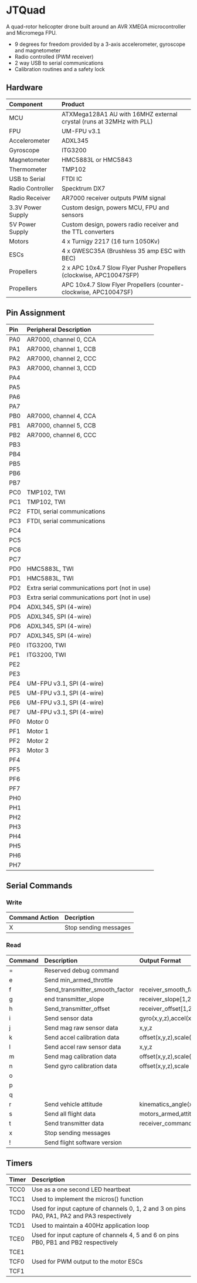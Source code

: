 # JTQuad

A quad-rotor helicopter drone built around an AVR XMEGA microcontroller and Micromega FPU.

* 9 degrees for freedom provided by a 3-axis accelerometer, gyroscope and magnetometer
* Radio controlled (PWM receiver)
* 2 way USB to serial communications
* Calibration routines and a safety lock

## Hardware

|Component             |Product                                              |
|:---------------------|:----------------------------------------------------|
|MCU                   |ATXMega128A1 AU with 16MHZ external crystal (runs at 32MHz with PLL)|
|FPU                   |UM-FPU v3.1|
|Accelerometer         |ADXL345|                             
|Gyroscope             |ITG3200|
|Magnetometer          |HMC5883L or HMC5843|
|Thermometer           |TMP102|
|USB to Serial         |FTDI IC|
|Radio Controller      |Specktrum DX7|
|Radio Receiver        |AR7000 receiver outputs PWM signal|
|3.3V Power Supply     |Custom design, powers MCU, FPU and sensors|
|5V Power Supply       |Custom design, powers radio receiver and the TTL converters|
|Motors                |4 x Turnigy 2217 (16 turn 1050Kv)|
|ESCs                  |4 x GWESC35A (Brushless 35 amp ESC with BEC)|
|Propellers            |2 x APC 10x4.7 Slow Flyer Pusher Propellers (clockwise, APC10047SFP)|
|Propellers            |APC 10x4.7 Slow Flyer Propellers (counter-clockwise, APC10047SF)|

## Pin Assignment

|Pin   |Peripheral Description   |
|:-----|:------------------------|
|PA0|AR7000, channel 0, CCA
|PA1|AR7000, channel 1, CCB
|PA2|AR7000, channel 2,	CCC
|PA3|AR7000, channel 3, CCD
|PA4|
|PA5|
|PA6|
|PA7|
|PB0|AR7000, channel 4, CCA
|PB1|AR7000, channel 5, CCB
|PB2|AR7000, channel 6, CCC
|PB3|
|PB4|
|PB5|
|PB6|
|PB7|
|PC0|TMP102, TWI
|PC1|TMP102, TWI
|PC2|FTDI, serial communications
|PC3|FTDI, serial communications
|PC4|
|PC5|		
|PC6|		
|PC7|
|PD0|HMC5883L, TWI
|PD1|HMC5883L, TWI
|PD2|Extra serial communications port (not in use)
|PD3|Extra serial communications port (not in use)
|PD4|ADXL345, SPI (4-wire)
|PD5|ADXL345, SPI (4-wire)
|PD6|ADXL345, SPI (4-wire)
|PD7|ADXL345, SPI (4-wire)
|PE0|ITG3200, TWI
|PE1|ITG3200, TWI
|PE2|		
|PE3|		
|PE4|UM-FPU v3.1, SPI (4-wire)
|PE5|UM-FPU v3.1, SPI (4-wire)
|PE6|UM-FPU v3.1, SPI (4-wire)
|PE7|UM-FPU v3.1, SPI (4-wire)
|PF0|Motor 0
|PF1|Motor 1
|PF2|Motor 2
|PF3|Motor 3
|PF4|		
|PF5|		
|PF6|		
|PF7|		
|PH0|
|PH1|
|PH2|
|PH3|
|PH4|
|PH5|
|PH6|
|PH7|

## Serial Commands

### Write

|Command	Action|Decription|
|:--------------|:---------|
X|Stop sending messages

### Read

|Command|Description              |Output Format |
|:------|:------------------------|:-------------|
=|Reserved debug command|
e|Send min_armed_throttle|
f|Send_transmitter_smooth_factor|receiver_smooth_factor[1,2,3,4,5,6,7],dummy,dummy,dummy
g|end transmitter_slope|receiver_slope[1,2,3,4,5,6,7]
h|Send_transmitter_offset|receiver_offset[1,2,3,4,5,6,7]
i|Send sensor data|gyro(x,y,z),accel(x,y,z),mag(x,y,z)
j|Send mag raw sensor data|x,y,z	
k|Send accel calibration data|offset(x,y,z),scale(x,y,z)
l|Send accel raw sensor data|x,y,z
m|Send mag calibration data|offset(x,y,z),scale(x,y,z)
n|Send gyro calibration data|offset(x,y,z),scale
o|
p|
q|
r|Send vehicle attitude|kinematics_angle(x,y),heading
s|Send all flight data|motors_armed,attitude(x,y,z),dummy,dummy,receiver_command(1,2,3,4,5,6,7),dummy,motor_command(1,2,3,4),dummy,dummy,dummy,dummy,dummy,flight_mode
t|Send transmitter data|receiver_command[1,2,3,4,5,6,7]
x|Stop sending messages|
!|Send flight software version|

## Timers

|Timer  |Description                        |
|:------|:----------------------------------|
TCC0|Use as a one second LED heartbeat
TCC1|Used to implement the micros() function
TCD0|Used for input capture of channels 0, 1, 2 and 3 on pins PA0, PA1, PA2 and PA3 respectively
TCD1|Used to maintain a 400Hz application loop
TCE0|Used for input capture of channels 4, 5 and 6 on pins PB0, PB1 and PB2 respectively
TCE1|
TCF0|Used for PWM output to the motor ESCs
TCF1|
